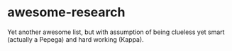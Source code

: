 # awesome-research
Yet another awesome list, but with assumption of being clueless yet smart (actually a Pepega) and hard working (Kappa).
